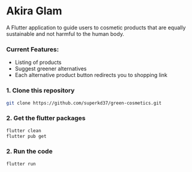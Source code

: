 # Akira Glam

A Flutter application to guide users to cosmetic products that are equally sustainable and not harmful to the human body.

### Current Features:
* Listing of products
* Suggest greener alternatives
* Each alternative product button redirects you to shopping link

### 1. Clone this repository
```bash
git clone https://github.com/superkd37/green-cosmetics.git
```

### 2. Get the flutter packages
```bash
flutter clean
flutter pub get
```
### 2. Run the code
```bash
flutter run
```

